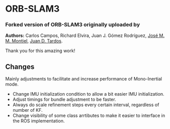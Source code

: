 # ORB-SLAM3

### Forked version of ORB-SLAM3 originally uploaded by
**Authors:** Carlos Campos, Richard Elvira, Juan J. Gómez Rodríguez, [José M. M. Montiel](http://webdiis.unizar.es/~josemari/), [Juan D. Tardos](http://webdiis.unizar.es/~jdtardos/).

Thank you for this amazing work!

## Changes
Mainly adjustments to facilitate and increase performance of Mono-Inertial mode.
* Change IMU initialization condition to allow a bit easier IMU initialization.
* Adjust timings for bundle adjustment to be faster.
* Always do scale refinement steps every certain interval, regardless of number of KF.
* Change visibility of some class arrtibutes to make it easier to interface in the ROS implementation.
